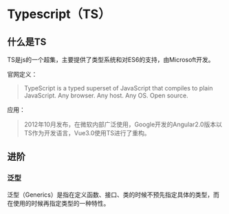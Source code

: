# Typescript（TS）

## 什么是TS

TS是js的一个超集，主要提供了类型系统和对ES6的支持，由Microsoft开发。

官网定义：

> TypeScript is a typed superset of JavaScript that compiles to plain JavaScript. Any browser. Any host. Any OS. Open source.

应用：

> 2012年10月发布，在微软内部广泛使用，Google开发的Angular2.0版本以TS作为开发语言，Vue3.0使用TS进行了重构。

## 进阶

### 泛型

泛型（Generics）是指在定义函数、接口、类的时候不预先指定具体的类型，而在使用的时候再指定类型的一种特性。


